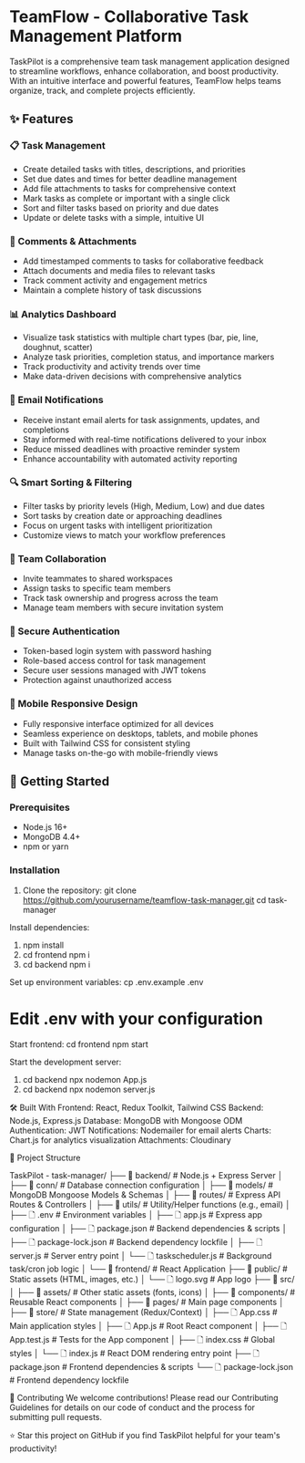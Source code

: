 # TeamFlow - Collaborative Task Management Platform

TaskPilot is a comprehensive team task management application designed to streamline workflows, enhance collaboration, and boost productivity. With an intuitive interface and powerful features, TeamFlow helps teams organize, track, and complete projects efficiently.

## ✨ Features

### 📋 Task Management
- Create detailed tasks with titles, descriptions, and priorities
- Set due dates and times for better deadline management
- Add file attachments to tasks for comprehensive context
- Mark tasks as complete or important with a single click
- Sort and filter tasks based on priority and due dates
- Update or delete tasks with a simple, intuitive UI

### 💬 Comments & Attachments
- Add timestamped comments to tasks for collaborative feedback
- Attach documents and media files to relevant tasks
- Track comment activity and engagement metrics
- Maintain a complete history of task discussions

### 📊 Analytics Dashboard
- Visualize task statistics with multiple chart types (bar, pie, line, doughnut, scatter)
- Analyze task priorities, completion status, and importance markers
- Track productivity and activity trends over time
- Make data-driven decisions with comprehensive analytics

### 📧 Email Notifications
- Receive instant email alerts for task assignments, updates, and completions
- Stay informed with real-time notifications delivered to your inbox
- Reduce missed deadlines with proactive reminder system
- Enhance accountability with automated activity reporting

### 🔍 Smart Sorting & Filtering
- Filter tasks by priority levels (High, Medium, Low) and due dates
- Sort tasks by creation date or approaching deadlines
- Focus on urgent tasks with intelligent prioritization
- Customize views to match your workflow preferences

### 👥 Team Collaboration
- Invite teammates to shared workspaces
- Assign tasks to specific team members
- Track task ownership and progress across the team
- Manage team members with secure invitation system

### 🔐 Secure Authentication
- Token-based login system with password hashing
- Role-based access control for task management
- Secure user sessions managed with JWT tokens
- Protection against unauthorized access

### 📱 Mobile Responsive Design
- Fully responsive interface optimized for all devices
- Seamless experience on desktops, tablets, and mobile phones
- Built with Tailwind CSS for consistent styling
- Manage tasks on-the-go with mobile-friendly views

## 🚀 Getting Started

### Prerequisites
- Node.js 16+
- MongoDB 4.4+
- npm or yarn

### Installation
1. Clone the repository:
git clone https://github.com/yourusername/teamflow-task-manager.git
cd task-manager

Install dependencies:
1. npm install
2. cd frontend
   npm i
3. cd backend 
   npm i

Set up environment variables:
cp .env.example .env
# Edit .env with your configuration

Start frontend:
cd frontend 
npm start

Start the development server:
1. cd backend
   npx nodemon App.js
2. cd backend
   npx nodemon server.js


🛠️ Built With
Frontend: React, Redux Toolkit, Tailwind CSS
Backend: Node.js, Express.js
Database: MongoDB with Mongoose ODM
Authentication: JWT
Notifications: Nodemailer for email alerts
Charts: Chart.js for analytics visualization
Attachments: Cloudinary


📁 Project Structure

TaskPilot - task-manager/
├── 📁 backend/                    # Node.js + Express Server
│   ├── 📁 conn/                   # Database connection configuration
│   ├── 📁 models/                 # MongoDB Mongoose Models & Schemas
│   ├── 📁 routes/                 # Express API Routes & Controllers
│   ├── 📁 utils/                  # Utility/Helper functions (e.g., email)
│   ├── 🗋 .env                    # Environment variables
│   ├── 🗋 app.js                  # Express app configuration
│   ├── 🗋 package.json            # Backend dependencies & scripts
│   ├── 🗋 package-lock.json       # Backend dependency lockfile
│   ├── 🗋 server.js               # Server entry point
│   └── 🗋 taskscheduler.js        # Background task/cron job logic
│
└── 📁 frontend/                   # React Application
    ├── 📁 public/                 # Static assets (HTML, images, etc.)
    │   └── 🗋 logo.svg             # App logo
    ├── 📁 src/
    │   ├── 📁 assets/             # Other static assets (fonts, icons)
    │   ├── 📁 components/         # Reusable React components
    │   ├── 📁 pages/              # Main page components
    │   ├── 📁 store/              # State management (Redux/Context)
    │   ├── 🗋 App.css             # Main application styles
    │   ├── 🗋 App.js              # Root React component
    │   ├── 🗋 App.test.js         # Tests for the App component
    │   ├── 🗋 index.css           # Global styles
    │   └── 🗋 index.js            # React DOM rendering entry point
    ├── 🗋 package.json            # Frontend dependencies & scripts
    └── 🗋 package-lock.json       # Frontend dependency lockfile


🤝 Contributing
We welcome contributions! Please read our Contributing Guidelines for details on our code of conduct and the process for submitting pull requests.

⭐ Star this project on GitHub if you find TaskPilot helpful for your team's productivity!

